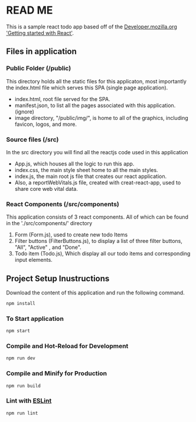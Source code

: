 # READ ME

This is a sample react todo app based off of the [Developer.mozilla.org](https://developer.mozilla.org/) ['Getting started with React'](https://developer.mozilla.org/en-US/docs/Learn/Tools_and_testing/Client-side_JavaScript_frameworks/React_getting_started).

## Files in application

### Public Folder (/public)

This directory holds all the static files for this applicaton, most importantly the index.html file which serves this SPA (single page application).

- index.html, root file served for the SPA.
- manifest.json, to list all the pages associated with this application. (ignore)
- image directory, "/public/img/", is home to all of the graphics, including favicon, logos, and more.

### Source files (/src)

In the src directory you will find all the reactjs code used in this application

- App.js, which houses all the logic to run this app.
- index.css, the main style sheet home to all the main styles.
- index.js, the main root js file that creates our react application.
- Also, a reportWebVitals.js file, created with creat-react-app, used to share core web vital data.

### React Components (/src/components)

This application consists of 3 react components. All of which can be found in the './src/components/' directory

1. Form (Form.js), used to create new todo Items
2. Filter buttons (FilterButtons.js), to display a list of three filter buttons, "All", "Active" , and "Done".
3. Todo item (Todo.js), Which display all our todo items and corresponding input elements.

## Project Setup Inustructions

Download the content of this application and run the following command.

```sh
npm install
```

### To Start application

```sh
npm start
```

### Compile and Hot-Reload for Development

```sh
npm run dev
```

### Compile and Minify for Production

```sh
npm run build
```

### Lint with [ESLint](https://eslint.org/)

```sh
npm run lint
```
